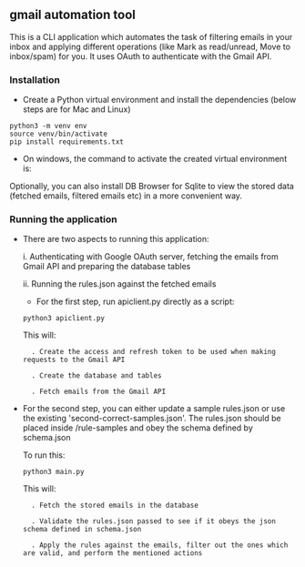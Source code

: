 ## gmail automation tool

This is a CLI application which automates the task of filtering emails in your inbox and applying different operations (like Mark as read/unread, Move to inbox/spam) for you. 
It uses OAuth to authenticate with the Gmail API.


### Installation

- Create a Python virtual environment and install the dependencies (below steps are for Mac and Linux)
```
python3 -m venv env
source venv/bin/activate
pip install requirements.txt
```
* On windows, the command to activate the created virtual environment is:

Optionally, you can also install DB Browser for Sqlite to view the stored data (fetched emails, filtered emails etc) in a more convenient way. 

### Running the application

- There are two aspects to running this application: 

    i. Authenticating with Google OAuth server, fetching the emails from Gmail API and preparing the database tables

    ii. Running the rules.json against the fetched emails

    - For the first step, run apiclient.py directly as a script:

    `python3 apiclient.py`

    This will:

        . Create the access and refresh token to be used when making requests to the Gmail API

        . Create the database and tables

        . Fetch emails from the Gmail API


- For the second step, you can either update a sample rules.json or use the existing 'second-correct-samples.json'. The rules.json should be placed inside /rule-samples and obey the schema defined by schema.json

    To run this:
    
    `python3 main.py`

    This will:
       
        . Fetch the stored emails in the database
       
        . Validate the rules.json passed to see if it obeys the json schema defined in schema.json
       
        . Apply the rules against the emails, filter out the ones which are valid, and perform the mentioned actions

